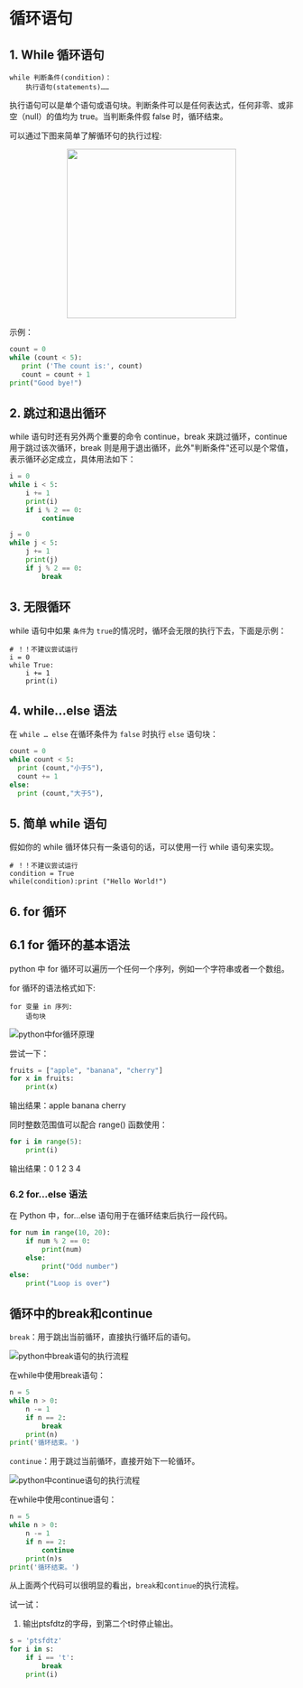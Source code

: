 # 循环语句

## 1. While 循环语句

```py,norepl
while 判断条件(condition)：
    执行语句(statements)……
```

执行语句可以是单个语句或语句块。判断条件可以是任何表达式，任何非零、或非空（null）的值均为 true。当判断条件假 false 时，循环结束。

可以通过下图来简单了解循环句的执行过程:

<div style="text-align: center;">
    <img src="./Images/whileProcess.png" height="300px" style="display: inline-block;">
</div>

示例：

```py
count = 0
while (count < 5):
   print ('The count is:', count)
   count = count + 1
print("Good bye!")
```

## 2. 跳过和退出循环

while 语句时还有另外两个重要的命令 continue，break 来跳过循环，continue 用于跳过该次循环，break 则是用于退出循环，此外"判断条件"还可以是个常值，表示循环必定成立，具体用法如下：

```py
i = 0
while i < 5:
    i += 1
    print(i)
    if i % 2 == 0:
        continue

j = 0
while j < 5:
    j += 1
    print(j)
    if j % 2 == 0:
        break
```

## 3. 无限循环

while 语句中如果 `条件`为 `true`的情况时，循环会无限的执行下去，下面是示例：

```py,norepl
# ！！不建议尝试运行
i = 0
while True:
    i += 1
    print(i)
```

## 4. while...else 语法

在 `while … else` 在循环条件为 `false` 时执行 `else` 语句块：

```py
count = 0
while count < 5:
  print (count,"小于5"),
  count += 1
else:
  print (count,"大于5"),
```

## 5. 简单 while 语句

假如你的 while 循环体只有一条语句的话，可以使用一行 while 语句来实现。

```py,norepl
# ！！不建议尝试运行
condition = True
while(condition):print ("Hello World!")
```

## 6. for 循环

## 6.1 for 循环的基本语法
python 中 for 循环可以遍历一个任何一个序列，例如一个字符串或者一个数组。

for 循环的语法格式如下:

```
for 变量 in 序列:
    语句块
```

![python中for循环原理](./Images/python中for循环原理.png)

尝试一下：

```py
fruits = ["apple", "banana", "cherry"]  
for x in fruits:  
    print(x)  
```
输出结果：apple banana cherry

同时整数范围值可以配合 range() 函数使用：

```py
for i in range(5):
    print(i)
```
输出结果：0 1 2 3 4

### 6.2 for...else 语法

在 Python 中，for...else 语句用于在循环结束后执行一段代码。

```py
for num in range(10, 20):
    if num % 2 == 0:
        print(num)
    else:
        print("Odd number")
else:
    print("Loop is over")
```

## 循环中的break和continue

`break`：用于跳出当前循环，直接执行循环后的语句。

![python中break语句的执行流程](./Images/python中break运行原理.png)

在while中使用break语句：

```py
n = 5
while n > 0:
    n -= 1
    if n == 2:
        break
    print(n)
print('循环结束。')
```

`continue`：用于跳过当前循环，直接开始下一轮循环。

![python中continue语句的执行流程](Images/python中continue执行流程.png)

在while中使用continue语句：

```py
n = 5
while n > 0:
    n -= 1
    if n == 2:
        continue
    print(n)s
print('循环结束。')
```

从上面两个代码可以很明显的看出，`break`和`continue`的执行流程。

试一试：

1. 输出ptsfdtz的字母，到第二个t时停止输出。

```py
s = 'ptsfdtz'
for i in s:
    if i == 't':
        break
    print(i)
```

